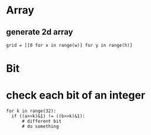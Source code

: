 # Array
## generate 2d array
```
grid = [[0 for x in range(w)] for y in range(h)]
```

# Bit
# check each bit of an integer
```
for k in range(32):
  if ((a>>k)&1) != ((b>>k)&1):
      # different bit
      # do something
```
